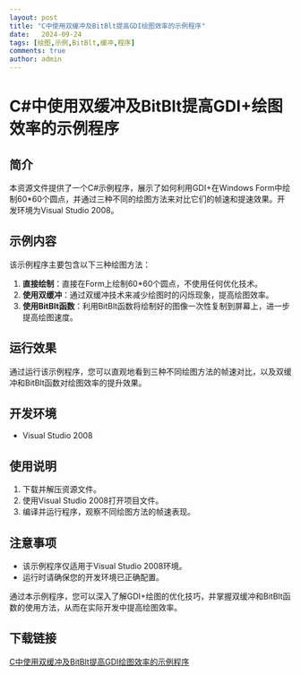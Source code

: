 ```yaml
---
layout: post
title: "C中使用双缓冲及BitBlt提高GDI绘图效率的示例程序"
date:   2024-09-24
tags: [绘图,示例,BitBlt,缓冲,程序]
comments: true
author: admin
---
```

# C#中使用双缓冲及BitBlt提高GDI+绘图效率的示例程序

## 简介
本资源文件提供了一个C#示例程序，展示了如何利用GDI+在Windows Form中绘制60*60个圆点，并通过三种不同的绘图方法来对比它们的帧速和提速效果。开发环境为Visual Studio 2008。

## 示例内容
该示例程序主要包含以下三种绘图方法：

1. **直接绘制**：直接在Form上绘制60*60个圆点，不使用任何优化技术。
2. **使用双缓冲**：通过双缓冲技术来减少绘图时的闪烁现象，提高绘图效率。
3. **使用BitBlt函数**：利用BitBlt函数将绘制好的图像一次性复制到屏幕上，进一步提高绘图速度。

## 运行效果
通过运行该示例程序，您可以直观地看到三种不同绘图方法的帧速对比，以及双缓冲和BitBlt函数对绘图效率的提升效果。

## 开发环境
- Visual Studio 2008

## 使用说明
1. 下载并解压资源文件。
2. 使用Visual Studio 2008打开项目文件。
3. 编译并运行程序，观察不同绘图方法的帧速表现。

## 注意事项
- 该示例程序仅适用于Visual Studio 2008环境。
- 运行时请确保您的开发环境已正确配置。

通过本示例程序，您可以深入了解GDI+绘图的优化技巧，并掌握双缓冲和BitBlt函数的使用方法，从而在实际开发中提高绘图效率。

## 下载链接

[C中使用双缓冲及BitBlt提高GDI绘图效率的示例程序](https://pan.quark.cn/s/908a19374388)